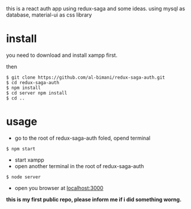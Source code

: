 this is a react auth app using redux-saga and some ideas.
using mysql as database, material-ui as css library

# install 
you need to download and install xampp first.

then
```fix
$ git clone https://github.com/al-bimani/redux-saga-auth.git
$ cd redux-saga-auth
$ npm install 
$ cd server npm install
$ cd ..
```

# usage 
- go to the root of redux-saga-auth foled, opend terminal
```fix
$ npm start
```

- start xampp
- open another terminal in the root of redux-saga-auth
```fix
$ node server 
```

- open you browser at [localhost:3000](http://locahost:5000)

**this is my first public repo, please inform me if i did something worng.**